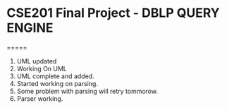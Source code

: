 # CSE201 Final Project - DBLP QUERY ENGINE
=====
1. UML updated
2. Working On UML
3. UML complete and added.
4. Started working on parsing.
5. Some problem with parsing will retry tommorow.
6. Parser working.

